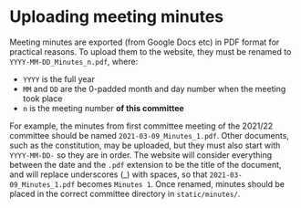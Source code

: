 # Uploading meeting minutes

Meeting minutes are exported (from Google Docs etc) in PDF format for practical reasons. To upload them to the website, they must be renamed to `YYYY-MM-DD_Minutes_n.pdf`, where:
 - `YYYY` is the full year
 - `MM` and `DD` are the 0-padded month and day number when the meeting took place
 - `n` is the meeting number **of this committee**

For example, the minutes from first committee meeting of the 2021/22 committee should be named `2021-03-09_Minutes_1.pdf`. Other documents, such as the constitution, may be uploaded, but they must also start with `YYYY-MM-DD-` so they are in order. The website will consider everything between the date and the `.pdf` extension to be the title of the document, and will replace underscores (_) with spaces, so that `2021-03-09_Minutes_1.pdf` becomes `Minutes 1`. Once renamed, minutes should be placed in the correct committee directory in `static/minutes/`.


